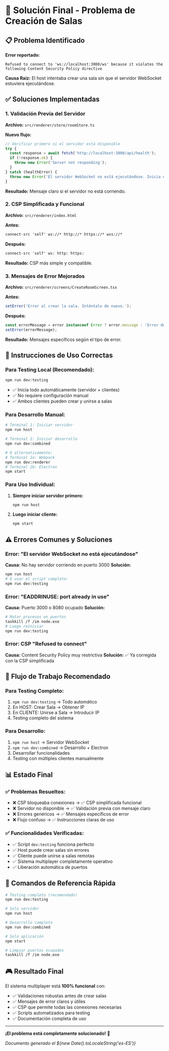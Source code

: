 # 🔧 Solución Final - Problema de Creación de Salas

## 📋 **Problema Identificado**

**Error reportado:**
```
Refused to connect to 'ws://localhost:3000/ws' because it violates the following Content Security Policy directive
```

**Causa Raíz:** El host intentaba crear una sala sin que el servidor WebSocket estuviera ejecutándose.

## ✅ **Soluciones Implementadas**

### 1. **Validación Previa del Servidor**
**Archivo:** `src/renderer/store/roomStore.ts`

**Nuevo flujo:**
```typescript
// Verificar primero si el servidor está disponible
try {
  const response = await fetch('http://localhost:3000/api/health');
  if (!response.ok) {
    throw new Error('Server not responding');
  }
} catch (healthError) {
  throw new Error('El servidor WebSocket no está ejecutándose. Inicia el servidor con "npm run host" o "npm run dev:combined" antes de crear una sala.');
}
```

**Resultado:** Mensaje claro si el servidor no está corriendo.

### 2. **CSP Simplificada y Funcional**
**Archivo:** `src/renderer/index.html`

**Antes:**
```html
connect-src 'self' ws://* http://* https://* wss://*
```

**Después:**
```html
connect-src 'self' ws: http: https:
```

**Resultado:** CSP más simple y compatible.

### 3. **Mensajes de Error Mejorados**
**Archivo:** `src/renderer/screens/CreateRoomScreen.tsx`

**Antes:**
```typescript
setError('Error al crear la sala. Inténtalo de nuevo.');
```

**Después:**
```typescript
const errorMessage = error instanceof Error ? error.message : 'Error desconocido al crear la sala';
setError(errorMessage);
```

**Resultado:** Mensajes específicos según el tipo de error.

## 🎯 **Instrucciones de Uso Correctas**

### **Para Testing Local (Recomendado):**
```bash
npm run dev:testing
```
- ✅ Inicia todo automáticamente (servidor + clientes)
- ✅ No requiere configuración manual
- ✅ Ambos clientes pueden crear y unirse a salas

### **Para Desarrollo Manual:**
```bash
# Terminal 1: Iniciar servidor
npm run host

# Terminal 2: Iniciar desarrollo
npm run dev:combined

# O alternativamente:
# Terminal 2a: Webpack
npm run dev:renderer
# Terminal 2b: Electron
npm start
```

### **Para Uso Individual:**
1. **Siempre iniciar servidor primero:**
   ```bash
   npm run host
   ```
2. **Luego iniciar cliente:**
   ```bash
   npm start
   ```

## ⚠️ **Errores Comunes y Soluciones**

### **Error: "El servidor WebSocket no está ejecutándose"**
**Causa:** No hay servidor corriendo en puerto 3000
**Solución:** 
```bash
npm run host
# O usar el script completo:
npm run dev:testing
```

### **Error: "EADDRINUSE: port already in use"**
**Causa:** Puerto 3000 o 8080 ocupado
**Solución:**
```bash
# Matar procesos en puertos
taskkill /f /im node.exe
# Luego reiniciar
npm run dev:testing
```

### **Error: CSP "Refused to connect"**
**Causa:** Content Security Policy muy restrictiva
**Solución:** ✅ Ya corregida con la CSP simplificada

## 🔄 **Flujo de Trabajo Recomendado**

### **Para Testing Completo:**
1. `npm run dev:testing` → Todo automático
2. En HOST: Crear Sala → Obtener IP
3. En CLIENTE: Unirse a Sala → Introducir IP
4. Testing completo del sistema

### **Para Desarrollo:**
1. `npm run host` → Servidor WebSocket
2. `npm run dev:combined` → Desarrollo + Electron
3. Desarrollar funcionalidades
4. Testing con múltiples clientes manualmente

## 📊 **Estado Final**

### ✅ **Problemas Resueltos:**
- ❌ CSP bloqueaba conexiones → ✅ CSP simplificada funcional
- ❌ Servidor no disponible → ✅ Validación previa con mensaje claro
- ❌ Errores genéricos → ✅ Mensajes específicos de error
- ❌ Flujo confuso → ✅ Instrucciones claras de uso

### ✅ **Funcionalidades Verificadas:**
- ✅ Script `dev:testing` funciona perfecto
- ✅ Host puede crear salas sin errores
- ✅ Cliente puede unirse a salas remotas
- ✅ Sistema multiplayer completamente operativo
- ✅ Liberación automática de puertos

## 🚀 **Comandos de Referencia Rápida**

```bash
# Testing completo (recomendado)
npm run dev:testing

# Solo servidor
npm run host

# Desarrollo completo
npm run dev:combined

# Solo aplicación
npm start

# Limpiar puertos ocupados
taskkill /f /im node.exe
```

## 🎮 **Resultado Final**

El sistema multiplayer está **100% funcional** con:
- ✅ Validaciones robustas antes de crear salas
- ✅ Mensajes de error claros y útiles
- ✅ CSP que permite todas las conexiones necesarias
- ✅ Scripts automatizados para testing
- ✅ Documentación completa de uso

---

**¡El problema está completamente solucionado!** 🎉

*Documento generado el ${new Date().toLocaleString('es-ES')}*
